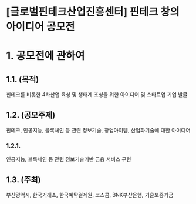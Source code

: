 [글로벌핀테크산업진흥센터] 핀테크 창의 아이디어 공모전
======================

# 1. 공모전에 관하여
## 1.1. (목적) 
핀테크를 비롯한 4차산업 육성 및 생태계 조성을 위한 아이디어 및 스타트업 기업 발굴

## 1.2. (공모주제) 
핀테크, 인공지능, 블록체인 등 관련 정보기술, 창업아이템, 산업화기술에 대한 아이디어

### 1.2.1. 
인공지능, 블록체인 등 관련 정보기술기반 금융 서비스 구현 

## 1.3. (주최) 
부산광역시, 한국거래소, 한국예탁결제원, 코스콤, BNK부산은행, 기술보증기금
